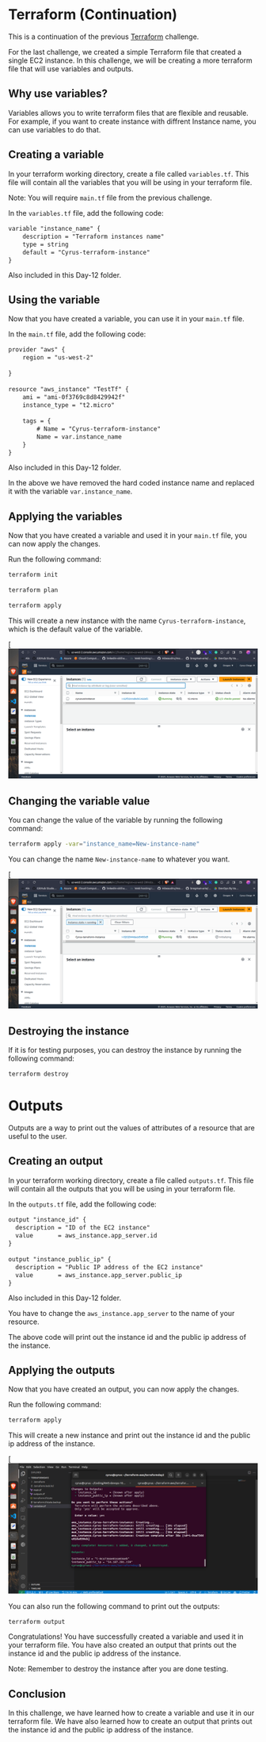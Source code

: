 # Terraform (Continuation)

This is a continuation of the previous [Terraform](../Day-11-Terraform(IAC) ) challenge. 

For the last challenge, we created a simple Terraform file that created a single EC2 instance. In this challenge, we will be creating a more terraform file that will use variables and outputs.

## Why use variables?

Variables allows you to write terraform files that are flexible and reusable. 
For example, if you want to create instance with diffrent Instance name, you can use variables to do that.

## Creating a variable

In your terraform working directory, create a file called `variables.tf`. This file will contain all the variables that you will be using in your terraform file.

Note: You will require `main.tf` file from the previous challenge. 

In the `variables.tf` file, add the following code:

```hcl
variable "instance_name" {
    description = "Terraform instances name"
    type = string
    default = "Cyrus-terraform-instance"
}
```
Also included in this Day-12 folder.

## Using the variable

Now that you have created a variable, you can use it in your `main.tf` file.

In the `main.tf` file, add the following code:

```hcl
provider "aws" {
    region = "us-west-2"

}

resource "aws_instance" "TestTf" {
    ami = "ami-0f3769c8d8429942f"
    instance_type = "t2.micro"

    tags = {
        # Name = "Cyrus-terraform-instance"
        Name = var.instance_name
    }
}

```

Also included in this Day-12 folder.

In the above we have removed the hard coded instance name and replaced it with the variable `var.instance_name`.

## Applying the variables

Now that you have created a variable and used it in your `main.tf` file, you can now apply the changes.

Run the following command:

```bash
terraform init
```

```bash
terraform plan
```

```bash
terraform apply
```
This will create a new instance with the name `Cyrus-terraform-instance`, which is the default value of the variable.

[![first](First.png)

## Changing the variable value

You can change the value of the variable by running the following command:

```bash
terraform apply -var="instance_name=New-instance-name"
```

You can change the name `New-instance-name` to whatever you want.
    
[![second](second.png)

## Destroying the instance

If it is for testing purposes, you can destroy the instance by running the following command:

```bash 
terraform destroy
```


# Outputs

Outputs are a way to print out the values of attributes of a resource that are useful to the user.

## Creating an output

In your terraform working directory, create a file called `outputs.tf`. This file will contain all the outputs that you will be using in your terraform file.


In the `outputs.tf` file, add the following code:

```hcl
output "instance_id" {
  description = "ID of the EC2 instance"
  value       = aws_instance.app_server.id
}

output "instance_public_ip" {
  description = "Public IP address of the EC2 instance"
  value       = aws_instance.app_server.public_ip
}
```

Also included in this Day-12 folder.

You have to change the `aws_instance.app_server` to the name of your resource.

The above code will print out the instance id and the public ip address of the instance.

## Applying the outputs

Now that you have created an output, you can now apply the changes.

Run the following command:

```bash
terraform apply
```

This will create a new instance  and print out the instance id and the public ip address of the instance.

[![third](output.png)

You can also run the following command to print out the outputs:

```bash
terraform output
```

Congratulations! You have successfully created a variable and used it in your terraform file. You have also created an output that prints out the instance id and the public ip address of the instance.

Note: Remember to destroy the instance after you are done testing.

## Conclusion

In this challenge, we have learned how to create a variable and use it in our terraform file. We have also learned how to create an output that prints out the instance id and the public ip address of the instance.



